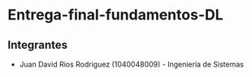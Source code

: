 # Entrega-final-fundamentos-DL
## Integrantes
- Juan David Rios Rodriguez (1040048009) - Ingeniería de Sistemas
